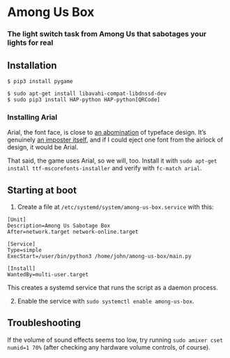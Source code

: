 # Among Us Box
### The light switch task from Among Us that sabotages your lights for real

## Installation
```
$ pip3 install pygame

$ sudo apt-get install libavahi-compat-libdnssd-dev
$ sudo pip3 install HAP-python HAP-python[QRCode]
```

### Installing Arial

Arial, the font face, is close to [an abomination](https://www.swiss-miss.com/2009/09/arial-versus-helvetica.html) of typeface design. It’s genuinely [an imposter itself](https://www.marksimonson.com/notebook/view/the-scourge-of-arial), and if I could eject one font from the airlock of design, it would be Arial.

That said, the game uses Arial, so we will, too. Install it with `sudo apt-get install ttf-mscorefonts-installer` and verify with `fc-match arial`.

## Starting at boot

1. Create a file at `/etc/systemd/system/among-us-box.service` with this:

  ```
  [Unit]
  Description=Among Us Sabotage Box
  After=network.target network-online.target
  
  [Service]
  Type=simple
  ExecStart=/user/bin/python3 /home/john/among-us-box/main.py
  
  [Install]
  WantedBy=multi-user.target
  ```
  
  This creates a systemd service that runs the script as a daemon process.

2. Enable the service with `sudo systemctl enable among-us-box`.

## Troubleshooting

If the volume of sound effects seems too low, try running `sudo amixer cset numid=1 70%` (after checking any hardware volume controls, of course).